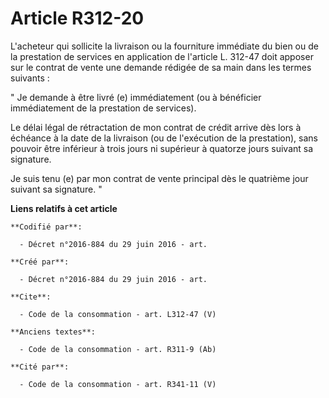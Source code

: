 # Article R312-20

L'acheteur qui sollicite la livraison ou la fourniture immédiate du bien ou de la prestation de services en application de
l'article L. 312-47 doit apposer sur le contrat de vente une demande rédigée de sa main dans les termes suivants : 

" Je demande à être livré (e) immédiatement (ou à bénéficier immédiatement de la prestation de services). 

Le délai légal de rétractation de mon contrat de crédit arrive dès lors à échéance à la date de la livraison (ou de
l'exécution de la prestation), sans pouvoir être inférieur à trois jours ni supérieur à quatorze jours suivant sa signature. 

Je suis tenu (e) par mon contrat de vente principal dès le quatrième jour suivant sa signature. "

**Liens relatifs à cet article**

	**Codifié par**:

	  - Décret n°2016-884 du 29 juin 2016 - art.

	**Créé par**:

	  - Décret n°2016-884 du 29 juin 2016 - art.

	**Cite**:

	  - Code de la consommation - art. L312-47 (V)

	**Anciens textes**:

	  - Code de la consommation - art. R311-9 (Ab)

	**Cité par**:

	  - Code de la consommation - art. R341-11 (V)
